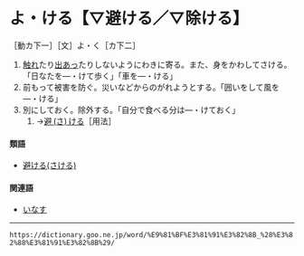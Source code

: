 # よ・ける【▽避ける／▽除ける】

［動カ下一］［文］よ・く［カ下二］
1. [触れ](ふれる（触れる）)たり[出あっ](であう（出合う／出会う）)たりしないようにわきに寄る。また、身をかわしてさける。「日なたを―・けて歩く」「車を―・ける」
2. 前もって被害を防ぐ。災いなどからのがれようとする。「囲いをして風を―・ける」
3. 別にしておく。除外する。「自分で食べる分は―・けておく」    
    1.  →[避 (さ) ける](https://dictionary.goo.ne.jp/word/%E9%81%BF%E3%81%91%E3%82%8B_%28%E3%81%95%E3%81%91%E3%82%8B%29/#jn-87351)［用法］
        

#### 類語

-   [避ける(さける)](https://dictionary.goo.ne.jp/word/%E9%81%BF%E3%81%91%E3%82%8B_%28%E3%81%95%E3%81%91%E3%82%8B%29/#jn-87351)

#### 関連語

-   [いなす](https://dictionary.goo.ne.jp/word/%E5%BE%80%E3%81%AA%E3%81%99/#jn-14221)

---
`https://dictionary.goo.ne.jp/word/%E9%81%BF%E3%81%91%E3%82%8B_%28%E3%82%88%E3%81%91%E3%82%8B%29/`